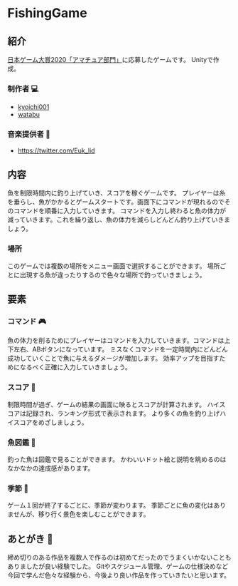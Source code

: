 # FishingGame
 
## 紹介
[日本ゲーム大賞2020「アマチュア部門」](https://awards.cesa.or.jp/amateur/index.html)に応募したゲームです。
Unityで作成。
### 制作者 :computer:
- [kyoichi001](https://github.com/kyoichi001)
- [watabu](https://github.com/watabu)
### 音楽提供者 :musical_note:
- https://twitter.com/Euk_lid

## 内容
魚を制限時間内に釣り上げていき、スコアを稼ぐゲームです。
プレイヤーは糸を垂らし、魚がかかるとゲームスタートです。画面下にコマンドが現れるのでそのコマンドを順番に入力していきます。
コマンドを入力し終わると魚の体力が減っていきます。これを繰り返し、魚の体力を減らしどんどん釣り上げていきましょう。

### 場所
このゲームでは複数の場所をメニュー画面で選択することができます。
場所ごとに出現する魚が違ったりするので色々な場所で釣っていきましょう。


## 要素
### コマンド :video_game:
魚の体力を削るためにプレイヤーはコマンドを入力していきます。コマンドは上下左右、ABボタンになっています。
ミスなくコマンドを一定時間内にどんどん成功していくことで魚に与えるダメージが増加します。
効率アップを目指すためになるべく正確に入力していきましょう。

### スコア :pencil:
制限時間が過ぎ、ゲームの結果の画面に映るとスコアが計算されます。
ハイスコアは記録され、ランキング形式で表示されます。
より多くの魚を釣り上げハイスコアをめざしましょう。

### 魚図鑑 :closed_book:
釣った魚は図鑑で見ることができます。
かわいいドット絵と説明を眺めるのはなかなかの達成感があります。

### 季節 :maple_leaf:
ゲーム１回が終了するごとに、季節が変わります。
季節ごとに魚の変化はありませんが、移り行く景色を楽しむことができます。

## あとがき :memo:
締め切りのある作品を複数人で作るのは初めてだったのでうまくいかないこともありましたが良い経験でした。
Gitやスケジュール管理、ゲームの仕様決めなど今回で学んだ色々な経験から、今後より良い作品を作っていきたいと思います。